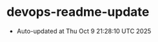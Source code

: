 # devops-readme-update
<!--START_SECTION:activity-->
- Auto-updated at Thu Oct  9 21:28:10 UTC 2025
<!--END_SECTION:activity-->
